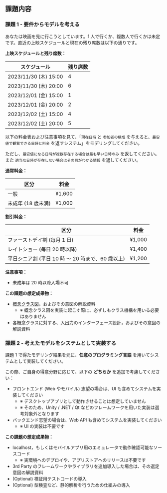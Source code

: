 課題内容
-------------------------------------------------------------------------------

### 課題 1 - 要件からモデルを考える

あなたは映画を見に行こうとしています。1 人で行くか、複数人で行くかは未定です。直近の上映スケジュールと現在の残り席数は以下の通りです。

**上映スケジュールと残り席数：**

| スケジュール          | 残り席数 |
| --------------------- | -------- |
| 2023/11/30 (木) 15:00 | 4        |
| 2023/11/30 (木) 20:00 | 6        |
| 2023/12/01 (金) 15:00 | 1        |
| 2023/12/01 (金) 20:00 | 2        |
| 2023/12/02 (土) 15:00 | 4        |
| 2023/12/02 (土) 20:00 | 5        |

以下の料金表および注意事項を見て、「`現在日時` と `参加者の構成` を与えると、`最安値で観覧できる日時と料金` を返すシステム」をモデリングしてください。

ただし、`最安値になる日時が複数存在する場合は最も早い日時のみ` を返してください。
また `適当な日時が存在しない場合はその旨がわかる情報` を返してください。

**通常料金：**

| 区分               | 料金   |
| ------------------ | ------ |
| 一般               | ¥1,600 |
| 未成年 (18 歳未満) | ¥1,000 |

**割引料金：**

| 区分                                              | 料金   |
| ------------------------------------------------- | ------ |
| ファーストデイ割 (毎月 1 日)                      | ¥1,000 |
| レイトショー (毎日 20 時以降)                     | ¥1,400 |
| 平日シニア割 (平日 10 時 〜 20 時まで、60 歳以上) | ¥1,200 |

**注意事項：**

- 未成年は 20 時以降入場不可

**この課題の想定成果物：**

- [概念クラス図](https://www.ogis-ri.co.jp/otc/swec/process/am-res/am/artifacts/classDiagram.html)，およびその意図の解説資料
    - ※ 概念クラス図を実装に起こす際に、必ずしもクラス機構を用いる必要はありません
- 各概念クラスに対する、入出力のインターフェース設計，およびその意図の解説資料

### 課題 2 - 考えたモデルをシステムとして実装する

課題 1 で得たモデリング結果を元に、**任意のプログラミング言語** を用いてシステムとして実装してください。

この際、ご自身の得意分野に応じて、以下の **どちらか** を追加で考慮してください：

- フロントエンド (Web やモバイル) 志望の場合は、UI も含めてシステムを実装してください
    - ※ デスクトップアプリとして動作させることは想定していません
    - ※ そのため、Unity / .NET / Qt などのフレームワークを用いた実装は選考対象外となります
- バックエンド志望の場合は、Web API も含めてシステムを実装してください
    - ※ UI の実装は不要です

**この課題の想定成果物：**

- localhost，もしくはモバイルアプリ用のエミュレータで動作確認可能なソースコード
    - ※ 実環境へのデプロイや、アプリストアへのリリースは不要です
- 3rd Party のフレームワークやライブラリを追加導入した場合は、その選定意図の解説資料
- (Optional) 検証用テストコードの導入
- (Optional) 型検査など、静的解析を行うための仕組みの導入
